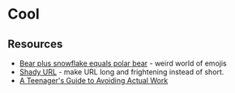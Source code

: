 # Cool

## Resources

- [Bear plus snowflake equals polar bear](https://andysalerno.com/posts/weird-emojis/) - weird world of emojis
- [Shady URL](http://www.shadyurl.com/index.php) - make URL long and frightening instead of short.
- [A Teenager's Guide to Avoiding Actual Work](https://madned.substack.com/p/a-teenagers-guide-to-avoiding-actual)
